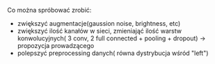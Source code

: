 Co można spróbować zrobić:
- zwiększyć augmentacje(gaussion noise, brightness, etc)
- zwiększyć ilość kanałów w sieci, zmieniająć ilość warstw konwolucyjnych( 3 conv, 2 full connected + pooling + dropout) -> propozycja prowadzącego
- polepszyć preprocessing danych( równa dystrybucja wśród "left")